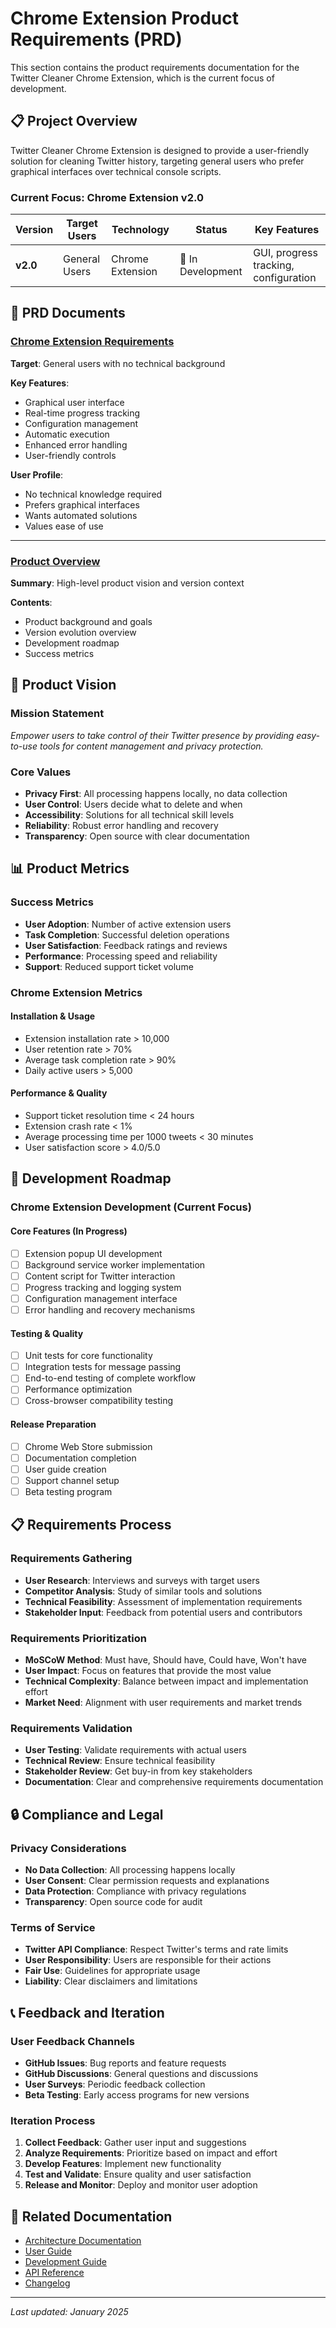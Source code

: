 # Chrome Extension Product Requirements (PRD)

This section contains the product requirements documentation for the Twitter Cleaner Chrome Extension, which is the current focus of development.

## 📋 Project Overview

Twitter Cleaner Chrome Extension is designed to provide a user-friendly solution for cleaning Twitter history, targeting general users who prefer graphical interfaces over technical console scripts.

### Current Focus: Chrome Extension v2.0

| Version | Target Users | Technology | Status | Key Features |
|---------|-------------|------------|--------|-------------|
| **v2.0** | General Users | Chrome Extension | 🚧 In Development | GUI, progress tracking, configuration |

## 📖 PRD Documents

### [Chrome Extension Requirements](./Twitter_Cleaner_Chrome_Extension_PRD_v2.0.md)
**Target**: General users with no technical background

**Key Features**:
- Graphical user interface
- Real-time progress tracking
- Configuration management
- Automatic execution
- Enhanced error handling
- User-friendly controls

**User Profile**:
- No technical knowledge required
- Prefers graphical interfaces
- Wants automated solutions
- Values ease of use

---

### [Product Overview](./Twitter_Cleaner_PRD.md)
**Summary**: High-level product vision and version context

**Contents**:
- Product background and goals
- Version evolution overview
- Development roadmap
- Success metrics

## 🎯 Product Vision

### Mission Statement
*Empower users to take control of their Twitter presence by providing easy-to-use tools for content management and privacy protection.*

### Core Values
- **Privacy First**: All processing happens locally, no data collection
- **User Control**: Users decide what to delete and when
- **Accessibility**: Solutions for all technical skill levels
- **Reliability**: Robust error handling and recovery
- **Transparency**: Open source with clear documentation

## 📊 Product Metrics

### Success Metrics
- **User Adoption**: Number of active extension users
- **Task Completion**: Successful deletion operations
- **User Satisfaction**: Feedback ratings and reviews
- **Performance**: Processing speed and reliability
- **Support**: Reduced support ticket volume

### Chrome Extension Metrics

#### Installation & Usage
- Extension installation rate > 10,000
- User retention rate > 70%
- Average task completion rate > 90%
- Daily active users > 5,000

#### Performance & Quality
- Support ticket resolution time < 24 hours
- Extension crash rate < 1%
- Average processing time per 1000 tweets < 30 minutes
- User satisfaction score > 4.0/5.0

## 🚀 Development Roadmap

### Chrome Extension Development (Current Focus)

#### Core Features (In Progress)
- [ ] Extension popup UI development
- [ ] Background service worker implementation
- [ ] Content script for Twitter interaction
- [ ] Progress tracking and logging system
- [ ] Configuration management interface
- [ ] Error handling and recovery mechanisms

#### Testing & Quality
- [ ] Unit tests for core functionality
- [ ] Integration tests for message passing
- [ ] End-to-end testing of complete workflow
- [ ] Performance optimization
- [ ] Cross-browser compatibility testing

#### Release Preparation
- [ ] Chrome Web Store submission
- [ ] Documentation completion
- [ ] User guide creation
- [ ] Support channel setup
- [ ] Beta testing program

## 📋 Requirements Process

### Requirements Gathering
- **User Research**: Interviews and surveys with target users
- **Competitor Analysis**: Study of similar tools and solutions
- **Technical Feasibility**: Assessment of implementation requirements
- **Stakeholder Input**: Feedback from potential users and contributors

### Requirements Prioritization
- **MoSCoW Method**: Must have, Should have, Could have, Won't have
- **User Impact**: Focus on features that provide the most value
- **Technical Complexity**: Balance between impact and implementation effort
- **Market Need**: Alignment with user requirements and market trends

### Requirements Validation
- **User Testing**: Validate requirements with actual users
- **Technical Review**: Ensure technical feasibility
- **Stakeholder Review**: Get buy-in from key stakeholders
- **Documentation**: Clear and comprehensive requirements documentation

## 🔒 Compliance and Legal

### Privacy Considerations
- **No Data Collection**: All processing happens locally
- **User Consent**: Clear permission requests and explanations
- **Data Protection**: Compliance with privacy regulations
- **Transparency**: Open source code for audit

### Terms of Service
- **Twitter API Compliance**: Respect Twitter's terms and rate limits
- **User Responsibility**: Users are responsible for their actions
- **Fair Use**: Guidelines for appropriate usage
- **Liability**: Clear disclaimers and limitations

## 📞 Feedback and Iteration

### User Feedback Channels
- **GitHub Issues**: Bug reports and feature requests
- **GitHub Discussions**: General questions and discussions
- **User Surveys**: Periodic feedback collection
- **Beta Testing**: Early access programs for new versions

### Iteration Process
1. **Collect Feedback**: Gather user input and suggestions
2. **Analyze Requirements**: Prioritize based on impact and effort
3. **Develop Features**: Implement new functionality
4. **Test and Validate**: Ensure quality and user satisfaction
5. **Release and Monitor**: Deploy and monitor user adoption

## 📄 Related Documentation

- [Architecture Documentation](../architecture/Twitter_Cleaner_Chrome_Extension_Architecture.md)
- [User Guide](../user-guide/README.md)
- [Development Guide](../development/README.md)
- [API Reference](../api/README.md)
- [Changelog](../../CHANGELOG.md)

---

*Last updated: January 2025*